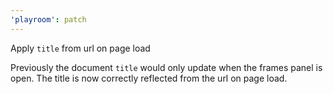 ```yaml
---
'playroom': patch
---
```


Apply `title` from url on page load

Previously the document `title` would only update when the frames panel is open.
The title is now correctly reflected from the url on page load.
